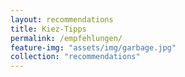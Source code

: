 ```yaml
---
layout: recommendations
title: Kiez-Tipps
permalink: /empfehlungen/
feature-img: "assets/img/garbage.jpg"
collection: "recommendations"
---
```


